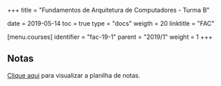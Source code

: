 +++
title = "Fundamentos de Arquitetura de Computadores - Turma B"

date = 2019-05-14
toc = true
type = "docs"
weigth = 20
linktitle = "FAC"

[menu.courses]
  identifier = "fac-19-1"
  parent = "2019/1"
  weight = 1
+++

## Notas

[Clique aqui](/notas/FAC.html) para visualizar a planilha de notas.
